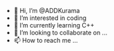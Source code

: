 - 👋 Hi, I’m @ADDKurama
- 👀 I’m interested in coding
- 🌱 I’m currently learning C++
- 💞️ I’m looking to collaborate on ...
- 📫 How to reach me ...

<!---
ADDChuTrang/ADDChuTrang is a ✨ special ✨ repository because its `README.md` (this file) appears on your GitHub profile.
You can click the Preview link to take a look at your changes.
--->
